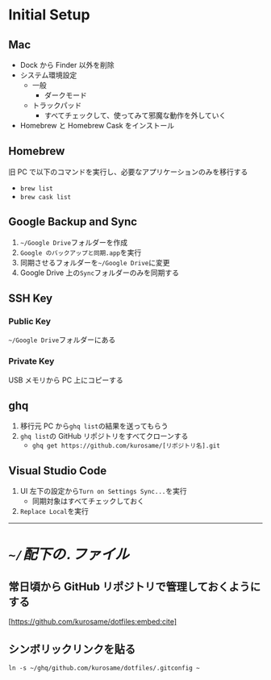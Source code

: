 # Initial Setup

## Mac

- Dock から Finder 以外を削除
- システム環境設定
  - 一般
    - ダークモード
  - トラックパッド
    - すべてチェックして、使ってみて邪魔な動作を外していく
- Homebrew と Homebrew Cask をインストール

## Homebrew

旧 PC で以下のコマンドを実行し、必要なアプリケーションのみを移行する

- `brew list`
- `brew cask list`

## Google Backup and Sync

1. `~/Google Drive`フォルダーを作成
1. `Google のバックアップと同期.app`を実行
1. 同期させるフォルダーを`~/Google Drive`に変更
1. Google Drive 上の`Sync`フォルダーのみを同期する

## SSH Key

### Public Key

`~/Google Drive`フォルダーにある

### Private Key

USB メモリから PC 上にコピーする

## ghq

1. 移行元 PC から`ghq list`の結果を送ってもらう
1. `ghq list`の GitHub リポジトリをすべてクローンする
   - `ghq get https://github.com/kurosame/[リポジトリ名].git`

## Visual Studio Code

1. UI 左下の設定から`Turn on Settings Sync...`を実行
   - 同期対象はすべてチェックしておく
1. `Replace Local`を実行

---

# _`~/`配下の`.`ファイル_

## 常日頃から GitHub リポジトリで管理しておくようにする

[https://github.com/kurosame/dotfiles:embed:cite]

## シンボリックリンクを貼る

`ln -s ~/ghq/github.com/kurosame/dotfiles/.gitconfig ~`
